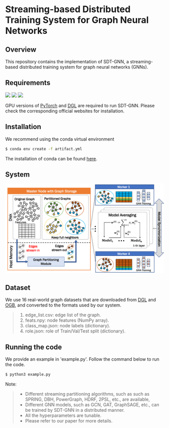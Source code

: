# Streaming-based Distributed Training System for Graph Neural Networks

## Overview

This repository contains the implementation of SDT-GNN, a streaming-based distributed training system for graph neural networks (GNNs).


## Requirements

<!--PyTorch v2.0.1-->
<!--DGL=1.1.0-->
<!--CUDA=11.8-->

[![](https://img.shields.io/badge/PyTorch-2.0.1-blueviolet)](https://pytorch.org/get-started/)
[![](https://img.shields.io/badge/DGL-1.1.0-blue)](https://www.dgl.ai/pages/start.html)
[![](https://img.shields.io/badge/CUDA-11.8-green)](https://developer.nvidia.com/cuda-11-8-0-download-archive)

GPU versions of [PyTorch](https://pytorch.org/get-started/) and [DGL](https://www.dgl.ai/pages/start.html) are required to run SDT-GNN. Please check the corresponding official websites for installation.

## Installation

We recommend using the conda virtual environment

```bash
$ conda env create -f artifact.yml
```

The installation of conda can be found [here](https://docs.conda.io/projects/conda/en/latest/user-guide/install/index.html).

## System
![Image text](https://github.com/56307568721/SDT-GNN/blob/main/System.png)


## Dataset
We use 16 real-world graph datasets that are downloaded from [DGL](https://www.dgl.ai/) and [OGB](https://ogb.stanford.edu/), and converted to the formats used by our system.
> 1. edge_list.csv: edge list of the graph.
> 2. feats.npy: node features (NumPy array).
> 3. class_map.json: node labels (dictionary).
> 4. role.json: role of Train/Val/Test split (dictionary).


## Running the code

We provide an example in 'example.py'. Follow the command below to run the code.

```bash
$ python3 example.py
```

Note:
> - Different streaming partitioning algorithms, such as such as SPRING, DBH, PowerGraph, HDRF, 2PSL, etc., are available,   
> - Different GNN models, such as GCN, GAT, GraphSAGE, etc., can be trained by SDT-GNN in a distributed manner.
> - All the hyperparameters are tunable.  
> - Please refer to our paper for more details.  
